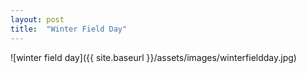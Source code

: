 ```yaml
---
layout: post
title:  "Winter Field Day"
---
```



![winter field day]({{ site.baseurl }}/assets/images/winterfieldday.jpg)
